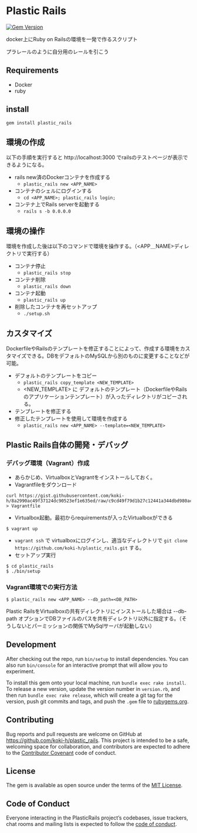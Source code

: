 # Plastic Rails
[![Gem Version](https://badge.fury.io/rb/plastic_rails.svg)](https://badge.fury.io/rb/plastic_rails)


docker上にRuby on Railsの環境を一発で作るスクリプト

プラレールのように自分用のレールを引こう


## Requirements
- Docker
- ruby

## install 

```
gem install plastic_rails
```

## 環境の作成
以下の手順を実行すると http://localhost:3000 でrailsのテストページが表示できるようになる。

- rails new済のDockerコンテナを作成する
  - `plastic_rails new <APP_NAME>`
- コンテナのシェルにログインする
  -  `cd <APP_NAME>; plastic_rails login; `
- コンテナ上でRails serverを起動する
  - `rails s -b 0.0.0.0`

## 環境の操作
環境を作成した後は以下のコマンドで環境を操作する。（<APP＿NAME>ディレクトリで実行する）

- コンテナ停止
  -  `plastic_rails stop`
- コンテナ削除
  -  `plastic_rails down`
- コンテナ起動
  -  `plastic_rails up`
- 削除したコンテナを再セットアップ
  -  `./setup.sh`

## カスタマイズ
DockerfileやRailsのテンプレートを修正することによって、作成する環境をカスタマイズできる。DBをデフォルトのMySQLから別のものに変更することなどが可能。

- デフォルトのテンプレートをコピー
  - `plastic_rails copy_template <NEW_TEMPLATE>`
  - <NEW_TEMPLATE> に デフォルトのテンプレート（DockerfileやRailsのアプリケーションテンプレート）が入ったディレクトリがコピーされる。
- テンプレートを修正する
- 修正したテンプレートを使用して環境を作成する
  - `plastic_rails new <APP_NAME> --template=<NEW_TEMPLATE>` 


## Plastic Rails自体の開発・デバッグ
### デバッグ環境（Vagrant）作成
- あらかじめ、VirtualboxとVagrantをインストールしておく。
- Vagrantfileをダウンロード
```
curl https://gist.githubusercontent.com/koki-h/8a2990ac49f37124dc90523ef1e635ed/raw/c9cd49f79d1b27c12441a344dbd980ac71e9aacc/Vagrantfile > Vagrantfile
```
- Virtualbox起動。最初からrequirementsが入ったVirtualboxができる
```
$ vagrant up 
```
- `vagrant ssh` で virtualboxにログインし、適当なディレクトリで `git clone https://github.com/koki-h/plastic_rails.git` する。
- セットアップ実行
```
$ cd plastic_rails
$ ./bin/setup
```


### Vagrant環境での実行方法
```
$ plastic_rails new <APP_NAME> --db_path=<DB_PATH>
```
Plastic RailsをVirtualboxの共有ディレクトリにインストールした場合は --db-path オプションでDBファイルのパスを共有ディレクトリ以外に指定する。（そうしないとパーミッションの関係でMySqlサーバが起動しない）

## Development

After checking out the repo, run `bin/setup` to install dependencies. You can also run `bin/console` for an interactive prompt that will allow you to experiment.

To install this gem onto your local machine, run `bundle exec rake install`. To release a new version, update the version number in `version.rb`, and then run `bundle exec rake release`, which will create a git tag for the version, push git commits and tags, and push the `.gem` file to [rubygems.org](https://rubygems.org).

## Contributing

Bug reports and pull requests are welcome on GitHub at https://github.com/koki-h/plastic_rails. This project is intended to be a safe, welcoming space for collaboration, and contributors are expected to adhere to the [Contributor Covenant](http://contributor-covenant.org) code of conduct.

## License

The gem is available as open source under the terms of the [MIT License](https://opensource.org/licenses/MIT).

## Code of Conduct

Everyone interacting in the PlasticRails project’s codebases, issue trackers, chat rooms and mailing lists is expected to follow the [code of conduct](https://github.com/koki-h/plastic_rails/blob/master/CODE_OF_CONDUCT.md).
